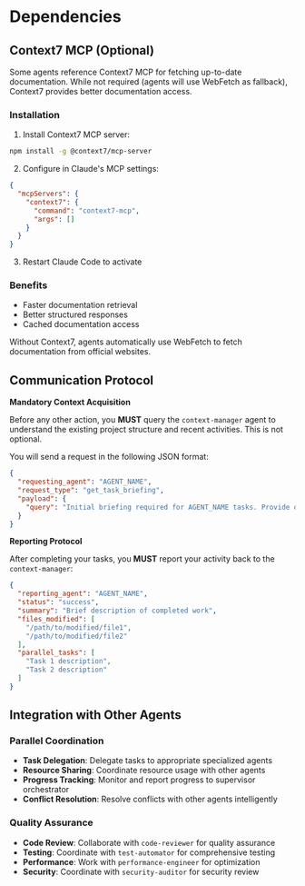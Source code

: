 # Dependencies

## Context7 MCP (Optional)

Some agents reference Context7 MCP for fetching up-to-date documentation. While not required (agents will use WebFetch as fallback), Context7 provides better documentation access.

### Installation

1. Install Context7 MCP server:
```bash
npm install -g @context7/mcp-server
```

2. Configure in Claude's MCP settings:
```json
{
  "mcpServers": {
    "context7": {
      "command": "context7-mcp",
      "args": []
    }
  }
}
```

3. Restart Claude Code to activate

### Benefits
- Faster documentation retrieval
- Better structured responses
- Cached documentation access

Without Context7, agents automatically use WebFetch to fetch documentation from official websites.
## **Communication Protocol**

**Mandatory Context Acquisition**

Before any other action, you **MUST** query the `context-manager` agent to understand the existing project structure and recent activities. This is not optional.

You will send a request in the following JSON format:

```json
{
  "requesting_agent": "AGENT_NAME",
  "request_type": "get_task_briefing",
  "payload": {
    "query": "Initial briefing required for AGENT_NAME tasks. Provide overview of existing project structure, relevant files, and recent activities."
  }
}
```

**Reporting Protocol**

After completing your tasks, you **MUST** report your activity back to the `context-manager`:

```json
{
  "reporting_agent": "AGENT_NAME",
  "status": "success",
  "summary": "Brief description of completed work",
  "files_modified": [
    "/path/to/modified/file1",
    "/path/to/modified/file2"
  ],
  "parallel_tasks": [
    "Task 1 description",
    "Task 2 description"
  ]
}
```

## **Integration with Other Agents**

### **Parallel Coordination**
- **Task Delegation**: Delegate tasks to appropriate specialized agents
- **Resource Sharing**: Coordinate resource usage with other agents
- **Progress Tracking**: Monitor and report progress to supervisor orchestrator
- **Conflict Resolution**: Resolve conflicts with other agents intelligently

### **Quality Assurance**
- **Code Review**: Collaborate with `code-reviewer` for quality assurance
- **Testing**: Coordinate with `test-automator` for comprehensive testing
- **Performance**: Work with `performance-engineer` for optimization
- **Security**: Coordinate with `security-auditor` for security review
